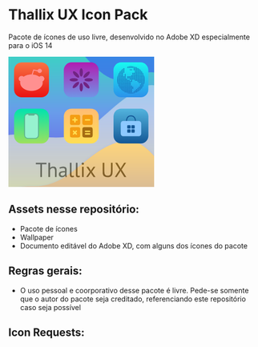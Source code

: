 # Thallix UX Icon Pack

Pacote de ícones de uso livre, desenvolvido no Adobe XD especialmente para o iOS 14

![alt text](preview.png "Thallix UX - preview")

## Assets nesse repositório:
- Pacote de ícones
- Wallpaper
- Documento editável do Adobe XD, com alguns dos ícones do pacote

## Regras gerais:

- O uso pessoal e coorporativo desse pacote é livre. Pede-se somente que o autor do pacote seja creditado, referenciando este repositório caso seja possível

## Icon Requests:


